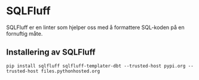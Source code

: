 # SQLFluff

SQLFluff er en linter som hjelper oss med å formattere SQL-koden på en fornuftig måte.

## Installering av SQLFluff

```shell
pip install sqlfluff sqlfluff-templater-dbt --trusted-host pypi.org --trusted-host files.pythonhosted.org
```
